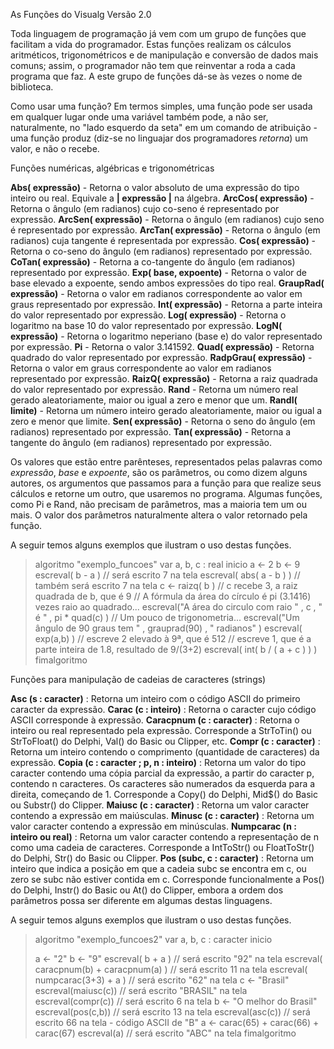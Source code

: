 As Funções do Visualg Versão 2.0

Toda linguagem de programação já vem com um grupo de funções que
facilitam a vida do programador. Estas funções realizam os cálculos
aritméticos, trigonométricos e de manipulação e conversão de dados mais
comuns; assim, o programador não tem que reinventar a roda a cada
programa que faz. A este grupo de funções dá-se às vezes o nome de
biblioteca.

Como usar uma função? Em termos simples, uma função pode ser usada em
qualquer lugar onde uma variável também pode, a não ser, naturalmente,
no "lado esquerdo da seta" em um comando de atribuição - uma função
produz (diz-se no linguajar dos programadores *retorna*) um valor, e não
o recebe.

Funções numéricas, algébricas e trigonométricas

**Abs( expressão)** - Retorna o valor absoluto de uma expressão do tipo inteiro ou real. Equivale a **| expressão |** na álgebra.
**ArcCos( expressão)** - Retorna o ângulo (em radianos) cujo co-seno é representado por expressão.
**ArcSen( expressão)** - Retorna o ângulo (em radianos) cujo seno é representado por expressão.
**ArcTan( expressão)** - Retorna o ângulo (em radianos) cuja tangente é representada por expressão.
**Cos( expressão)** - Retorna o co-seno do ângulo (em radianos) representado por expressão.
**CoTan( expressão)** - Retorna a co-tangente do ângulo (em radianos) representado por expressão.
**Exp( base, expoente)** - Retorna o valor de base elevado a expoente, sendo ambos expressões do tipo real.
**GraupRad( expressão)** - Retorna o valor em radianos correspondente ao valor em graus representado por expressão.
**Int( expressão)** - Retorna a parte inteira do valor representado por expressão.
**Log( expressão)** - Retorna o logaritmo na base 10 do valor representado por expressão.
**LogN( expressão)** - Retorna o logaritmo neperiano (base e) do valor representado por expressão.
**Pi** - Retorna o valor 3.141592.
**Quad( expressão)** - Retorna quadrado do valor representado por expressão.
**RadpGrau( expressão)** - Retorna o valor em graus correspondente ao valor em radianos representado por expressão.
**RaizQ( expressão)** - Retorna a raiz quadrada do valor representado por expressão.
**Rand** - Retorna um número real gerado aleatoriamente, maior ou igual a zero e menor que um.
**RandI( limite)** - Retorna um número inteiro gerado aleatoriamente, maior ou igual a zero e menor que limite.
**Sen( expressão)** - Retorna o seno do ângulo (em radianos) representado por expressão.
**Tan( expressão)** - Retorna a tangente do ângulo (em radianos) representado por expressão.

Os valores que estão entre parênteses, representados pelas palavras como *expressão*, *base* e *expoente*, são os parâmetros, ou como dizem alguns autores, os argumentos que passamos para a função para que realize seus cálculos e retorne um outro, que usaremos no programa. Algumas funções, como Pi e Rand, não precisam de parâmetros, mas a maioria tem um ou mais. O valor dos parâmetros naturalmente altera o valor retornado pela função.

A seguir temos alguns exemplos que ilustram o uso destas funções.

> algoritmo "exemplo\_funcoes"
> var a, b, c : real
> inicio
> a &lt;- 2
> b &lt;- 9
> escreval( b - a ) // será escrito 7 na tela
> escreval( abs( a - b ) ) // também será escrito 7 na tela
> c &lt;- raizq( b ) // c recebe 3, a raiz quadrada de b, que é 9
> // A fórmula da área do círculo é pi (3.1416) vezes raio ao quadrado...
> escreval("A área do circulo com raio " , c , " é " , pi \* quad(c) )
> // Um pouco de trigonometria...
> escreval("Um ângulo de 90 graus tem " , grauprad(90) , " radianos" )
> escreval( exp(a,b) ) // escreve 2 elevado à 9ª, que é 512
> // escreve 1, que é a parte inteira de 1.8, resultado de 9/(3+2)
> escreval( int( b / ( a + c ) ) )
> fimalgoritmo

Funções para manipulação de cadeias de caracteres (strings)

**Asc (s : caracter)** : Retorna um inteiro com o código ASCII do primeiro caracter da expressão.
**Carac (c : inteiro)** : Retorna o caracter cujo código ASCII corresponde à expressão.
**Caracpnum (c : caracter)** : Retorna o inteiro ou real representado pela expressão. Corresponde a StrToTin() ou StrToFloat() do Delphi, Val() do Basic ou Clipper, etc.
**Compr (c : caracter)** : Retorna um inteiro contendo o comprimento (quantidade de caracteres) da expressão.
**Copia (c : caracter ; p, n : inteiro)** : Retorna um valor do tipo caracter contendo uma cópia parcial da expressão, a partir do caracter p, contendo n caracteres. Os caracteres são numerados da esquerda para a direita, começando de 1. Corresponde a Copy() do Delphi, Mid\$() do Basic ou Substr() do Clipper.
**Maiusc (c : caracter)** : Retorna um valor caracter contendo a expressão em maiúsculas.
**Minusc (c : caracter)** : Retorna um valor caracter contendo a expressão em minúsculas.
**Numpcarac (n : inteiro ou real)** : Retorna um valor caracter contendo a representação de n como uma cadeia de caracteres. Corresponde a IntToStr() ou FloatToStr() do Delphi, Str() do Basic ou Clipper.
**Pos (subc, c : caracter)** : Retorna um inteiro que indica a posição em que a cadeia subc se encontra em c, ou zero se subc não estiver contida em c. Corresponde funcionalmente a Pos() do Delphi, Instr() do Basic ou At() do Clipper, embora a ordem dos parâmetros possa ser diferente em algumas destas linguagens.

A seguir temos alguns exemplos que ilustram o uso destas funções.

> algoritmo "exemplo\_funcoes2"
> var
> a, b, c : caracter
> inicio
>
> a &lt;- "2"
> b &lt;- "9"
> escreval( b + a ) // será escrito "92" na tela
> escreval( caracpnum(b) + caracpnum(a) ) // será escrito 11 na tela
> escreval( numpcarac(3+3) + a ) // será escrito "62" na tela
> c &lt;- "Brasil"
> escreval(maiusc(c)) // será escrito "BRASIL" na tela
> escreval(compr(c)) // será escrito 6 na tela
> b &lt;- "O melhor do Brasil"
> escreval(pos(c,b)) // será escrito 13 na tela
> escreval(asc(c)) // será escrito 66 na tela - código ASCII de "B"
> a &lt;- carac(65) + carac(66) + carac(67)
> escreval(a) // será escrito "ABC" na tela
> fimalgoritmo
